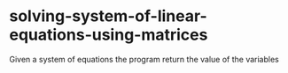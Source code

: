 # solving-system-of-linear-equations-using-matrices
 Given a system of equations the program return the value of the variables

